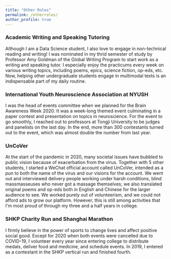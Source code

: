 ```yaml
---
title: "Other Roles"
permalink: /otherroles/
author_profile: true
---
```

###   Academic Writing and Speaking Tutoring
Although I am a Data Science student, I also love to engage in non-technical reading and writing! I was nominated in my thrid semester of study by Professor Amy Goldman of the Global Writing Program to start work as a writing and speaking tutor. I especially enjoy the practicums every week on various writing topics, including poems, epics, science fiction, op-eds, etc. Now, helping other undergraduate students engage in multimodal texts is an indispensable part of my daily routine.


### International Youth Neuroscience Association at NYUSH
I was the head of events committee when we planned for the Brain Awareness Week 2020. It was a week-long themed event culminating in a paper contest and presentation on topics in neuroscience. For the event to go smoothly, I reached out to professors at Tongji University to be judges and panelists on the last day. In the end, more than 300 contestants turned out to the event, which was almost double the number from last year.


### UnCoVer
At the start of the pandemic in 2020, many societal issues have bubbled to public vision because of exacerbation from the virus. Together with 5 other students, I started a WeChat official account called UnCoVer, intended as a pun to both the name of the virus and our visions for the account. We went out and interviewed delivery people working under harsh conditions, blind massmasseuses who never got a massage themselves; we also translated original poems and op-eds both in English and Chinese for the larger audience to see. We worked purely out of volunteerism, and we could not afford ads to grow our platform. However, this is still among activities that I'm most proud of through my three and a half years in college.


### SHKP Charity Run and Shanghai Marathon
I firmly believe in the power of sports to change lives and affect positive social good. Except for 2020 when both events were cancelled due to COVID-19, I volunteer every year since entering college to distribute medals, deliver food and medicine, and schedule events. In 2019, I entered as a contestant in the SHKP vertical run and finished fourth.





